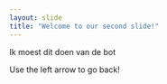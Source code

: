 ```yaml
---
layout: slide
title: "Welcome to our second slide!"
---
```

Ik moest dit doen van de bot 

Use the left arrow to go back!

